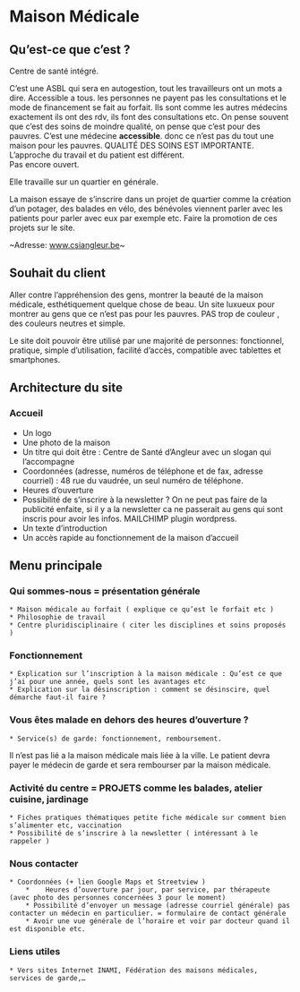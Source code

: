 # Maison Médicale

## Qu’est-ce que c’est ?
Centre de santé intégré.

C’est une ASBL qui sera en autogestion, tout les travailleurs ont un mots a dire. Accessible a tous. les personnes ne payent pas les consultations et le mode de financement se fait au forfait. Ils sont comme les autres médecins exactement ils ont des rdv, ils font des consultations etc. 
On pense souvent que c’est des soins de moindre qualité, on pense que c’est pour des pauvres. C’est une médecine **accessible**. donc ce n’est pas du tout une maison pour les pauvres. QUALITÉ DES SOINS EST IMPORTANTE. L’approche du travail et du patient est différent.  
Pas encore ouvert.

Elle travaille sur un quartier en générale.

La maison essaye de s’inscrire dans un projet de quartier comme la création d’un potager, des balades en vélo, des bénévoles viennent parler avec les patients pour parler avec eux par exemple etc. 
Faire la promotion de ces projets sur le site.

~Adresse: www.csiangleur.be~

## Souhait du client
Aller contre l’appréhension des gens, montrer la beauté de la maison médicale, esthétiquement quelque chose de beau. Un site luxueux pour montrer au gens que ce n’est pas pour les pauvres. PAS trop de couleur , des couleurs neutres et simple. 

Le site doit pouvoir être utilisé par une majorité de personnes: fonctionnel, pratique, simple d’utilisation, facilité d’accès, compatible avec tablettes et smartphones.

## Architecture du site
### Accueil
* 	 Un logo
* Une photo de la maison
* Un titre qui doit être : Centre de Santé d’Angleur avec un slogan qui l’accompagne
* Coordonnées (adresse, numéros de téléphone et de fax, adresse courriel) : 48 rue du vaudrée, un seul numéro de téléphone.
* Heures d’ouverture
* Possibilité de s’inscrire à la newsletter ? On ne peut pas faire de la publicité enfaite, si il y a la newsletter ca ne passerait au gens qui sont inscris pour avoir les infos. MAILCHIMP plugin wordpress.
* Un texte d’introduction 
* Un accès rapide au fonctionnement de la maison d’accueil

## Menu principale 
### Qui sommes-nous = présentation générale
	* Maison médicale au forfait ( explique ce qu’est le forfait etc ) 
	* Philosophie de travail
	* Centre pluridisciplinaire ( citer les disciplines et soins proposés )
### Fonctionnement
	* Explication sur l’inscription à la maison médicale : Qu’est ce que j’ai pour une année, quels sont les avantages etc
	* Explication sur la désinscription : comment se désinscire, quel démarche faut-il faire ?
### Vous êtes malade en dehors des heures d’ouverture ?
	* Service(s) de garde: fonctionnement, remboursement. 
Il n’est pas lié a la maison médicale mais liée à la ville. Le patient devra payer le médecin de garde et sera rembourser par la maison médicale.
### Activité du centre = PROJETS comme les balades, atelier cuisine, jardinage
	* Fiches pratiques thématiques petite fiche médicale sur comment bien s’alimenter etc, vaccination
	* Possibilité de s’inscrire à la newsletter ( intéressant à le rappeler )
### Nous contacter 
	* Coordonnées (+ lien Google Maps et Streetview )
		* 	 Heures d’ouverture par jour, par service, par thérapeute (avec photo des personnes concernées 3 pour le moment)
		* Possibilité d’envoyer un message (adresse courriel générale) pas contacter un médecin en particulier. = formulaire de contact générale
		* Avoir une vue générale de l’horaire et voir par docteur quand il est disponible etc.
### Liens utiles
	* Vers sites Internet INAMI, Fédération des maisons médicales, services de garde,…
	

	


